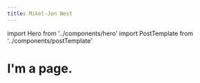 ```yaml
---
title: Mikel-Jon West
---
```


import Hero from '../components/hero'
import PostTemplate from '../components/postTemplate'

<Hero heroHeader={props.pageContext.frontmatter.title} heroImage='url(/images/background.jpg)'/>

<PostTemplate />

# I'm a page.
